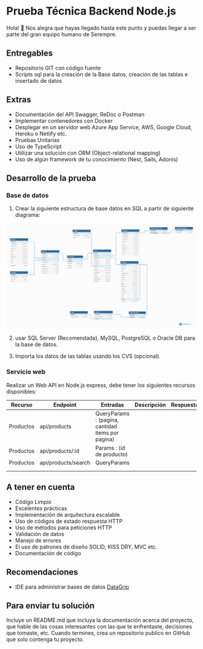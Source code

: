# Prueba Técnica Backend Node.js

Hola! 👋 Nos alegra que hayas llegado hasta este punto y puedas llegar a ser parte del gran equipo humano de Serempre.

## Entregables

- Repositorio GIT con código fuente
- Scripts sql para la creación de la Base datos, creación de las tablas e insertado de datos

## Extras

- Documentación del API Swagger, ReDoc o Postman
- Implementar contenedores con Docker
- Desplegar en un servidor web Azure App Service, AWS, Google Cloud, Heroku o Netlify etc.
- Pruebas Unitarias
- Uso de TypeScript
- Utilizar una solución con ORM (Object-relational mapping)
- Uso de algún framework de tu conocimiento (Nest, Sails, Adonis)

## Desarrollo de la prueba

### Base de datos

1. Crear la siguiente estructura de base datos en SQL a partir de siguiente diagrama:

![Diagrama Modelo Entidad Relación](./assets/erd.png)

2. usar SQL Server (Recomendada), MySQL, PostgreSQL o Oracle DB para la base de datos.

3. Importa los datos de las tablas usando los CVS (opcional).

### Servicio web

Realizar un Web API en Node.js express, debe tener los siguientes recursos disponibles:

| Recurso   	| Endpoint            	| Entradas                                          	| Descripción 	| Respuesta 	|
|-----------	|---------------------	|---------------------------------------------------	|-------------	|-----------	|
| Productos 	| api/products        	| QueryParams : (pagina, cantidad items por pagina) 	|             	|           	|
| Productos 	| api/products/:id    	| Params : (id de producto)                         	|             	|           	|
| Productos 	| api/products/search 	| QueryParams                                       	|             	|           	|
|           	|                     	|                                                   	|             	|           	|
|           	|                     	|                                                   	|             	|           	|

## A tener en cuenta

- Código Limpio
- Excelentes prácticas
- Implementación de arquitectura escalable
- Uso de códigos de estado respuesta HTTP
- Uso de métodos para peticiones HTTP
- Validación de datos
- Manejo de errores
- El uso de patrones de diseño SOLID, KISS DRY, MVC etc.
- Documentación de código

## Recomendaciones

- IDE para administrar bases de datos [DataGrip](https://www.jetbrains.com/datagrip/)

## Para enviar tu solución

Incluye un README.md que incluya la documentación acerca del proyecto, que hable de las cosas interesantes con las que te enfrentaste, decisiones que tomaste, etc. Cuando termines, crea un repositorio publico en GitHub que solo contenga tu proyecto.